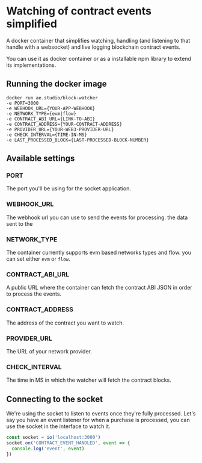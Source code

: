 # Watching of contract events simplified

A docker container that simplifies watching, handling (and listening to that handle with a websocket) and live logging blockchain contract events.

You can use it as docker container or as a installable npm library to extend its implementations.

## Running the docker image

````
docker run ae.studio/block-watcher
-e PORT=3000
-e WEBHOOK_URL={YOUR-APP-WEBHOOK}
-e NETWORK_TYPE={evm|flow}
-e CONTRACT_ABI_URL={LINK-TO-ABI}
-e CONTRACT_ADDRESS={YOUR-CONTRACT-ADDRESS}
-e PROVIDER_URL={YOUR-WEB3-PROVIDER-URL}
-e CHECK_INTERVAL={TIME-IN-MS}
-e LAST_PROCESSED_BLOCK={LAST-PROCESSED-BLOCK-NUMBER}
````

## Available settings

### PORT

The port you'll be using for the socket application.

### WEBHOOK_URL

The webhook url you can use to send the events for processing. the data sent to the 

### NETWORK_TYPE

The container currently supports evm based networks types and flow. you can set either ```evm``` or ```flow```.

### CONTRACT_ABI_URL

A public URL where the container can fetch the contract ABI JSON in order to process the events.

### CONTRACT_ADDRESS

The address of the contract you want to watch.

### PROVIDER_URL

The URL of your network provider.

### CHECK_INTERVAL

The time in MS in which the watcher will fetch the contract blocks.

## Connecting to the socket

We're using the socket to listen to events once they're fully processed. Let's say you have an event listener for when a purchase is processed, you can use the socket in the interface to watch it.

````Javascript
const socket = io('localhost:3000')
socket.on('CONTRACT_EVENT_HANDLED', event => {
  console.log('event', event)
})
````